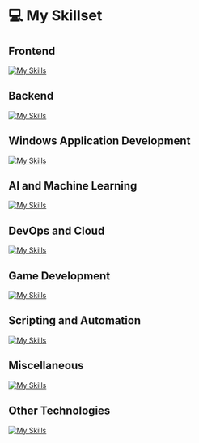 <!-- # 💻 My favorite tools and technologies
<div style="display: flex; align-items: flex-start; justify-content: center; flex-wrap: wrap;">
    <table align="center" style="border-collapse: collapse; margin: 20px;">
        <tr>
            <td align="center" width="96" style="border: 1px solid #ddd; padding: 10px;">
                <img src="https://techstack-generator.vercel.app/react-icon.svg" alt="React" width="65" height="65" /><br>React
            </td>
            <td align="center" width="96" style="border: 1px solid #ddd; padding: 10px;">
                <img src="https://skillicons.dev/icons?i=vue" alt="Vue" width="65" height="65" /><br>Vue.js
            </td>
            <td align="center" width="96" style="border: 1px solid #ddd; padding: 10px;">
                <img src="https://skillicons.dev/icons?i=svelte" alt="Svelte" width="65" height="65" /><br>Svelte
            </td>
            <td align="center" width="96" style="border: 1px solid #ddd; padding: 10px;">
                <img src="https://skillicons.dev/icons?i=angular" alt="Angular" width="65" height="65" /><br>Angular
            </td>
            <td align="center" width="96" style="border: 1px solid #ddd; padding: 10px;">
                <img src="https://skillicons.dev/icons?i=javascript" alt="JavaScript" width="65" height="65" /><br>JavaScript
            </td>
        </tr>
        <tr>
            <td align="center" width="96" style="border: 1px solid #ddd; padding: 10px;">
                <img src="https://techstack-generator.vercel.app/ts-icon.svg" alt="TypeScript" width="65" height="65" /><br>TypeScript
            </td>
            <td align="center" width="96" style="border: 1px solid #ddd; padding: 10px;">
                <img src="https://skillicons.dev/icons?i=python" alt="Python" width="65" height="65" /><br>Python
            </td>
            <td align="center" width="96" style="border: 1px solid #ddd; padding: 10px;">
                <img src="https://skillicons.dev/icons?i=mui" alt="MUI" width="65" height="65" /><br>MUI
            </td>
            <td align="center" width="96" style="border: 1px solid #ddd; padding: 10px;">
                <img src="https://skillicons.dev/icons?i=laravel" alt="Laravel" width="65" height="65" /><br>Laravel
            </td>
            <td align="center" width="96" style="border: 1px solid #ddd; padding: 10px;">
                <img src="https://avatars.githubusercontent.com/u/2386673?s=48&v=4" alt="GSAP" width="65" height="65" /><br>GSAP
            </td>
        </tr>
        <tr>
            <td align="center" width="96" style="border: 1px solid #ddd; padding: 10px;">
                <img src="https://skillicons.dev/icons?i=threejs" alt="Three.js" width="65" height="65" /><br>Three.js
            </td>
            <td align="center" width="96" style="border: 1px solid #ddd; padding: 10px;">
                <img src="https://avatars.githubusercontent.com/u/5406849?s=200&v=4" alt="Pixi.js" width="65" height="65" /><br>Pixi.js
            </td>
            <td align="center" width="96" style="border: 1px solid #ddd; padding: 10px;">
                <img src="https://skillicons.dev/icons?i=svg" alt="SVG" width="65" height ="65" /><br>SVG
            </td>
            <td align="center" width="96" style="border: 1px solid #ddd; padding: 10px;">
                <img src="https://encrypted-tbn0.gstatic.com/images?q=tbn:ANd9GcTKuRFFMpeNkGHpjYBTvqo-bEUn264_Tbnkaull_xaH4aFde5buYBeH1k-jmpfndLgnZRE&usqp=CAU" alt="WPF" width="65" height="65" /><br>WPF
            </td>
            <td align="center" width="96" style="border: 1px solid #ddd; padding: 10px;">
                <img src="https://skillicons.dev/icons?i=html" alt="HTML5" width="65" height="65" /><br>HTML5
            </td>
        </tr>
        <tr>
            <td align="center" width="96" style="border: 1px solid #ddd; padding: 10px;">
                <img src="https://skillicons.dev/icons?i=css" alt="CSS3" width="65" height="65" /><br>CSS3
            </td>
            <td align="center" width="96" style="border: 1px solid #ddd; padding: 10px;">
                <img src="https://skillicons.dev/icons?i=sass" alt="Sass" width="65" height="65" /><br>Sass
            </td>
            <td align="center" width="96" style="border: 1px solid #ddd; padding: 10px;">
                <img src="https://skillicons.dev/icons?i=github" alt="GitHub" width="65" height="65" /><br>GitHub
            </td>
            <td align="center" width="96" style="border: 1px solid #ddd; padding: 10px;">
                <img src="https://skillicons.dev/icons?i=git" alt="Git" width="65" height="65" /><br>Git
            </td>
            <td align="center" width="96" style="border: 1px solid #ddd; padding: 10px;">
                <img src="https://skillicons.dev/icons?i=vscode" alt="VS Code" width="65" height="65" /><br>VS Code
            </td>
        </tr>
        <tr>
            <td align="center" width="96" style="border: 1px solid #ddd; padding: 10px;">
                <img src="https://skillicons.dev/icons?i=webpack" alt="Webpack" width="65" height="65" /><br>Webpack
            </td>
            <td align="center" width="96" style="border: 1px solid #ddd; padding: 10px;">
                <img src="https://skillicons.dev/icons?i=wordpress" alt="WordPress" width="65" height="65" /><br>WordPress
            </td>
            <td align="center" width="96" style="border: 1px solid #ddd; padding: 10px;">
                <img src="https://www.shareicon.net/data/128x128/2015/09/25/107059_development_512x512.png" alt="WooCommerce" width="65" height="65" /><br>WooCommerce
            </td>
            <td align="center" width="96" style="border: 1px solid #ddd; padding: 10px;">
                <img src="https://www.svgrepo.com/show/303503/shopify-logo.svg" alt="Shopify" width="65" height="65" /><br>Shopify
            </td>
            <td align="center" width="96" style="border: 1px solid #ddd; padding: 10px;">
                <img src="https://skillicons.dev/icons?i=nginx" alt="Nginx" width="65" height="65" /><br>Nginx
            </td>
        </tr>
        <tr>
            <td align="center" width="96" style="border: 1px solid #ddd; padding: 10px;">
                <img src="https://skillicons.dev/icons?i=graphql" alt="GraphQL" width="65" height="65" /><br>GraphQL
 </td>
            <td align="center" width="96" style="border: 1px solid #ddd; padding: 10px;">
                <img src="https://skillicons.dev/icons?i=postman" alt="Postman" width="65" height="65" /><br>Postman
            </td>
            <td align="center" width="96" style="border: 1px solid #ddd; padding: 10px;">
                <img src="https://skillicons.dev/icons?i=jest" alt="Jest" width="65" height="65" /><br>Jest
            </td>
            <td align="center" width="96" style="border: 1px solid #ddd; padding: 10px;">
                <img src="https://skillicons.dev/icons?i=nodejs" alt="nodejs" width="65" height="65" /><br>Node.js
            </td>
            <td align="center" width="96" style="border: 1px solid #ddd; padding: 10px;">
                <img src="https://skillicons.dev/icons?i=tailwind" alt="Tailwind CSS" width="65" height="65" /><br>Tailwind CSS
            </td>
        </tr>
    </table>
</div> -->

# 💻 My Skillset

## Frontend
[![My Skills](https://skillicons.dev/icons?i=html,css,js,react,vue,svelte,angular,bootstrap,tailwind,emotion,styledcomponents,figma,webpack)](https://skillicons.dev)

## Backend
[![My Skills](https://skillicons.dev/icons?i=nodejs,express,django,flask,laravel,graphql,fastapi,ruby,rails,php,mysql,postgres,mongodb)](https://skillicons.dev)

## Windows Application Development
[![My Skills](https://skillicons.dev/icons?i=dotnet,wpf,qt)](https://skillicons.dev)

## AI and Machine Learning
[![My Skills](https://skillicons.dev/icons?i=tensorflow,pytorch,scikit-learn)](https://skillicons.dev)

## DevOps and Cloud
[![My Skills](https://skillicons.dev/icons?i=aws,azure,docker,kubernetes,heroku,git,github,gitlab)](https://skillicons.dev)

## Game Development
[![My Skills](https://skillicons.dev/icons?i=unity,unreal,godot,gameMakerStudio)](https://skillicons.dev)

## Scripting and Automation
[![My Skills](https://skillicons.dev/icons?i=bash,python,perl,r)](https://skillicons.dev)

## Miscellaneous
[![My Skills](https://skillicons.dev/icons?i=wordpress,figma,notion,discord)](https://skillicons.dev)

## Other Technologies
[![My Skills](https://skillicons.dev/icons?i=java,c++,csharp,go,rust)](https://skillicons.dev)
